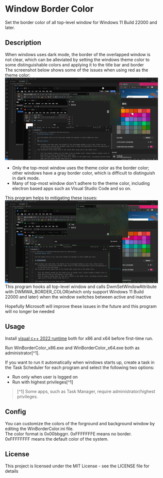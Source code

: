 # Window Border Color

Set the border color of all top-level window for Windows 11 Build 22000 and later.

## Description

When windows uses dark mode, the border of the overlapped window is not clear, which can be alleviated by setting the windows theme color to some distinguishable colors and applying it to the title bar and border  
The screenshot below shows some of the issues when using red as the theme color:
![](/screenshot/before.jpg)

-   Only the top-most window uses the theme color as the border color; other windows have a gray border color, which is difficult to distinguish in dark mode.
-   Many of top-most window don't adhere to the theme color, including electron based apps such as Visual Studio Code and so on.

This program helps to mitigating these issues:
![](/screenshot/after.jpg)
This program hooks all top-level window and calls DwmSetWindowAttribute with DWMWA_BORDER_COLOR(which only support Windows 11 Build 22000 and later) when the window switches between active and inactive

Hopefully Microsoft will improve these issues in the future and this program will no longer be needed

## Usage

Install [visual c++ 2022 runtime](https://learn.microsoft.com/en-us/cpp/windows/latest-supported-vc-redist?view=msvc-170) both for x86 and x64 before first-time run.

Run WinBorderColor_x86.exe and WinBorderColor_x64.exe both as administrator[^1].

If you want to run it automatically when windows starts up, create a task in the Task Scheduler for each program and select the following two options:

-   Run only when user is logged on
-   Run with highest privileges[^1]

> [^1] Some apps, such as Task Manager, require administrator/highest privileges.

## Config

You can customize the colors of the forground and background window by editing the WinBorderColor.ini file.  
The color format is 0x00bbggrr. 0xFFFFFFFE means no border. 0xFFFFFFFF means the default color of the system.

## License

This project is licensed under the MIT License - see the LICENSE file for details

